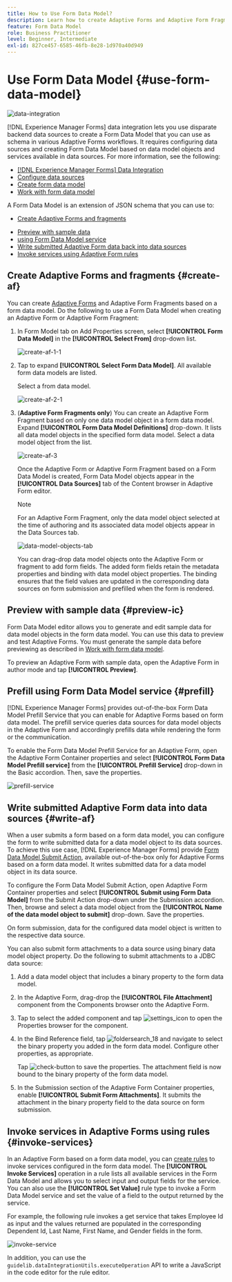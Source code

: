 ```yaml
---
title: How to Use Form Data Model?
description: Learn how to create Adaptive Forms and Adaptive Form Fragments based on a form data model. Dig deeper by generating and editing sample data for data model objects in the form data model. You can use this data to preview and test Adaptive Forms.
feature: Form Data Model
role: Business Practitioner
level: Beginner, Intermediate
exl-id: 827ce457-6585-46fb-8e28-1d970a40d949
---
```

# Use Form Data Model {#use-form-data-model}

 ![data-integration](do-not-localize/data-integeration.png)

[!DNL Experience Manager Forms] data integration lets you use disparate backend data sources to create a Form Data Model that you can use as schema in various Adaptive Forms <!--and interactive communications--> workflows. It requires configuring data sources and creating Form Data Model based on data model objects and services available in data sources. For more information, see the following:

* [[!DNL Experience Manager Forms] Data Integration](data-integration.md)
* [Configure data sources](configure-data-sources.md)
* [Create form data model](create-form-data-models.md)
* [Work with form data model](work-with-form-data-model.md)

A Form Data Model is an extension of JSON schema that you can use to:

* [Create Adaptive Forms and fragments](#create-af)
<!--* [Create interactive communications and building blocks like text, list, and condition fragments](#create-ic)-->
* [Preview with sample data](#preview-ic)
* [using Form Data Model service](#prefill)
* [Write submitted Adaptive Form data back into data sources](#write-af)
* [Invoke services using Adaptive Form rules](#invoke-services)

## Create Adaptive Forms and fragments {#create-af}

You can create [Adaptive Forms](creating-adaptive-form.md) and Adaptive Form Fragments <!-- [Adaptive Form Fragments](adaptive-form-fragments.md) --> based on a form data model. Do the following to use a Form Data Model when creating an Adaptive Form or Adaptive Form Fragment:

1. In Form Model tab on Add Properties screen, select **[!UICONTROL Form Data Model]** in the **[!UICONTROL Select From]** drop-down list.

   ![create-af-1-1](assets/create-af-1-1.png)

1. Tap to expand **[!UICONTROL Select Form Data Model]**. All available form data models are listed.

   Select a from data model.

   ![create-af-2-1](assets/create-af-2-1.png)

1. (**Adaptive Form Fragments only**) You can create an Adaptive Form Fragment based on only one data model object in a form data model. Expand **[!UICONTROL Form Data Model Definitions]** drop-down. It lists all data model objects in the specified form data model. Select a data model object from the list.

   ![create-af-3](assets/create-af-3.png)

   Once the Adaptive Form or Adaptive Form Fragment based on a Form Data Model is created, Form Data Model objects appear in the **[!UICONTROL Data Sources]** tab of the Content browser in Adaptive Form editor.

   >[!NOTE]
   >
   >For an Adaptive Form Fragment, only the data model object selected at the time of authoring and its associated data model objects appear in the Data Sources tab.

   ![data-model-objects-tab](assets/data-model-objects-tab.png)

   You can drag-drop data model objects onto the Adaptive Form or fragment to add form fields. The added form fields retain the metadata properties and binding with data model object properties. The binding ensures that the field values are updated in the corresponding data sources on form submission and prefilled when the form is rendered.

<!-- ## Create interactive communications {#create-ic}

You can create an interactive communication based on a Form Data Model that you can use to prefill interactive communication with data from configured data sources. In addition, the building blocks of an interactive communication, such as text, list, and condition document fragments can be based on a form data model.

You can choose a Form Data Model when creating an interactive communication or a document fragment. The following image shows the General tab of the Create Interactive Communication dialog.

![create-ic](assets/create-ic.png)

General tab of Create Interactive Communication dialog

For more information, see:

[Create an interactive communication](create-interactive-communication.md)

[Text in Interactive Communications](texts-interactive-communications.md)

[Conditions in Interactive Communications](conditions-interactive-communications.md)

[List fragments](lists.md) --> 

## Preview with sample data {#preview-ic}

Form Data Model editor allows you to generate and edit sample data for data model objects in the form data model. You can use this data to preview and test <!--interactive communications and--> Adaptive Forms. You must generate the sample data before previewing as described in [Work with form data model](work-with-form-data-model.md#sample).

<!--To preview an interactive communication with sample Form Data Model data:

1. On [!DNL  Experience Manager] author instance, navigate to **[!UICONTROL Forms > Forms & Documents]**.
1. Select an interactive communication and tap **[!UICONTROL Preview]** in the toolbar to select **[!UICONTROL Web Channel]**, **[!UICONTROL Print Channel]**, or **[!UICONTROL Both Channels]** to preview the interactive communication.
1. In the Preview [*channel*] dialog, ensure that **[!UICONTROL Test Data of Form Data Model]** is selected and tap **[!UICONTROL Preview]**.

The interactive communication opens with prefilled sample data.

![web-preview](assets/web-preview.png)-->

To preview an Adaptive Form with sample data, open the Adaptive Form in author mode and tap **[!UICONTROL Preview]**.

## Prefill using Form Data Model service {#prefill}

[!DNL Experience Manager Forms] provides out-of-the-box Form Data Model Prefill Service that you can enable for Adaptive Forms <!--and interactive communications--> based on form data model. The prefill service queries data sources for data model objects in the Adaptive Form <!--and interactive communication--> and accordingly prefills data while rendering the form or the communication.

To enable the Form Data Model Prefill Service for an Adaptive Form, open the Adaptive Form Container properties and select **[!UICONTROL Form Data Model Prefill service]** from the **[!UICONTROL Prefill Service]** drop-down in the Basic accordion. Then, save the properties.

![prefill-service](assets/prefill-service.png)

<!--To configure Form Data Model prefill service in an interactive communication, you can select Form Data Model Prefill Service in the Prefill Service drop-down while creating it or later by modifying the properties.

![edit-ic-props](assets/edit-ic-props.png)

Edit Properties dialog for an interactive communication-->

## Write submitted Adaptive Form data into data sources {#write-af}

When a user submits a form based on a form data model, you can configure the form to write submitted data for a data model object to its data sources. To achieve this use case, [!DNL Experience Manager Forms] provide [Form Data Model Submit Action](configuring-submit-actions.md), available out-of-the-box only for Adaptive Forms based on a form data model. It writes submitted data for a data model object in its data source.

To configure the Form Data Model Submit Action, open Adaptive Form Container properties and select **[!UICONTROL Submit using Form Data Model]** from the Submit Action drop-down under the Submission accordion. Then, browse and select a data model object from the **[!UICONTROL Name of the data model object to submit]** drop-down. Save the properties.

On form submission, data for the configured data model object is written to the respective data source.

<!--![data-submission](assets/data-submission.png)-->

You can also submit form attachments to a data source using binary data model object property. Do the following to submit attachments to a JDBC data source:

1. Add a data model object that includes a binary property to the form data model.
1. In the Adaptive Form, drag-drop the **[!UICONTROL File Attachment]** component from the Components browser onto the Adaptive Form.
1. Tap to select the added component and tap ![settings_icon](assets/configure-icon.svg) to open the Properties browser for the component.
1. In the Bind Reference field, tap ![foldersearch_18](assets/folder-search-icon.svg) and navigate to select the binary property you added in the form data model. Configure other properties, as appropriate.

   Tap ![check-button](assets/save_icon.svg) to save the properties. The attachment field is now bound to the binary property of the form data model.

1. In the Submission section of the Adaptive Form Container properties, enable **[!UICONTROL Submit Form Attachments]**. It submits the attachment in the binary property field to the data source on form submission.

## Invoke services in Adaptive Forms using rules {#invoke-services}

In an Adaptive Form based on a form data model, you can [create rules](rule-editor.md) to invoke services configured in the form data model. The **[!UICONTROL Invoke Services]** operation in a rule lists all available services in the Form Data Model and allows you to select input and output fields for the service. You can also use the **[!UICONTROL Set Value]** rule type to invoke a Form Data Model service and set the value of a field to the output returned by the service.

For example, the following rule invokes a get service that takes Employee Id as input and the values returned are populated in the corresponding Dependent Id, Last Name, First Name, and Gender fields in the form.

![invoke-service](assets/invoke-service.png)

In addition, you can use the `guidelib.dataIntegrationUtils.executeOperation` API to write a JavaScript in the code editor for the rule editor. <!-- For API details, see [API to invoke Form Data Model service](invoke-form-data-model-services.md).-->
